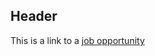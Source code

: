 ## Header

This is a link to a [job opportunity](https://www.linkedin.com/jobs/search/?currentJobId=3358262422&f_PP=100477049&keywords=data%20analytics&sortBy=R)
